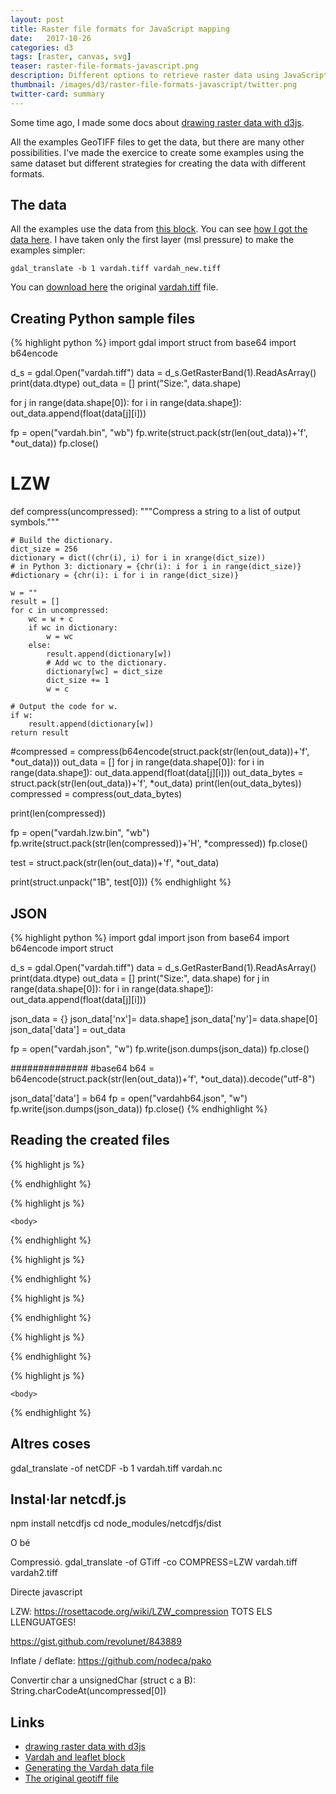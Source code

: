 ```yaml
---
layout: post
title: Raster file formats for JavaScript mapping
date:   2017-10-26
categories: d3
tags: [raster, canvas, svg]
teaser: raster-file-formats-javascript.png
description: Different options to retrieve raster data using JavaScript
thumbnail: /images/d3/raster-file-formats-javascript/twitter.png
twitter-card: summary
---
```


Some time ago, I made some docs about [drawing raster data with d3js][1]. 

All the examples GeoTIFF files to get the data, but there are many other possibilities. I've made the exercice to create some examples using the same dataset but different strategies for creating the data with different formats.

The data
--------

All the examples use the data from [this block][2]. You can see [how I got the data here][3]. I have taken only the first layer (msl pressure) to make the examples simpler:

    gdal_translate -b 1 vardah.tiff vardah_new.tiff

You can [download here][4] the original [vardah.tiff][4] file.

Creating Python sample files
----------------------------

{% highlight python %}
import gdal
import struct
from base64 import b64encode

d_s = gdal.Open("vardah.tiff")
data = d_s.GetRasterBand(1).ReadAsArray()
print(data.dtype)
out_data = []
print("Size:", data.shape)


for j in range(data.shape[0]):
    for i in range(data.shape[1]):
        out_data.append(float(data[j][i]))

fp = open("vardah.bin", "wb")
fp.write(struct.pack(str(len(out_data))+'f', *out_data))
fp.close()


# LZW

def compress(uncompressed):
    """Compress a string to a list of output symbols."""
 
    # Build the dictionary.
    dict_size = 256
    dictionary = dict((chr(i), i) for i in xrange(dict_size))
    # in Python 3: dictionary = {chr(i): i for i in range(dict_size)}
    #dictionary = {chr(i): i for i in range(dict_size)}
 
    w = ""
    result = []
    for c in uncompressed:
        wc = w + c
        if wc in dictionary:
            w = wc
        else:
            result.append(dictionary[w])
            # Add wc to the dictionary.
            dictionary[wc] = dict_size
            dict_size += 1
            w = c
 
    # Output the code for w.
    if w:
        result.append(dictionary[w])
    return result

#compressed = compress(b64encode(struct.pack(str(len(out_data))+'f', *out_data)))
out_data = []
for j in range(data.shape[0]):
    for i in range(data.shape[1]):
        out_data.append(float(data[j][i]))
out_data_bytes = struct.pack(str(len(out_data))+'f', *out_data)
print(len(out_data_bytes))
compressed = compress(out_data_bytes)

print(len(compressed))

fp = open("vardah.lzw.bin", "wb")
fp.write(struct.pack(str(len(compressed))+'H', *compressed))
fp.close()


test = struct.pack(str(len(out_data))+'f', *out_data)

print(struct.unpack("1B", test[0]))
{% endhighlight %}

JSON
----

{% highlight python %}
import gdal
import json
from base64 import b64encode
import struct

d_s = gdal.Open("vardah.tiff")
data = d_s.GetRasterBand(1).ReadAsArray()
print(data.dtype)
out_data = []
print("Size:", data.shape)
for j in range(data.shape[0]):
    for i in range(data.shape[1]):
        out_data.append(float(data[j][i]))

json_data = {}
json_data['nx']= data.shape[1]
json_data['ny']= data.shape[0]
json_data['data'] = out_data

fp = open("vardah.json", "w")
fp.write(json.dumps(json_data))
fp.close()


##############
#base64
b64 = b64encode(struct.pack(str(len(out_data))+'f', *out_data)).decode("utf-8")

json_data['data'] = b64
fp = open("vardahb64.json", "w")
fp.write(json.dumps(json_data))
fp.close()
{% endhighlight %}


Reading the created files
-------------------------
{% highlight js %}
<!DOCTYPE html>
<html>
    <body>
<script>

var oReq = new XMLHttpRequest();

oReq.addEventListener("load", function(data){
    var t0 = performance.now();    
    var floatArray= new Float32Array(this.response);
    var t1 = performance.now();
    console.log("Decoding took " + (t1 - t0) + " milliseconds.")


});

oReq.open("GET", "vardah.bin");
oReq.responseType = 'arraybuffer';
oReq.send();


</script>
{% endhighlight %}

{% highlight js %}
<!DOCTYPE html>
<html>
    <meta>
    <script src='geotiff.min.js'></script>
    </meta>

    <body>
<script>

var urlpath =  "vardah.tiff"

var oReq = new XMLHttpRequest();
oReq.open("GET", urlpath, true);
oReq.responseType = "arraybuffer";

oReq.onload = function(oEvent) {
  var t0 = performance.now();
  var tiff = GeoTIFF.parse(this.response);
  var image = tiff.getImage();
  var data = image.readRasters()[0];
  var t1 = performance.now();
  console.log("Decoding took " + (t1 - t0) + " milliseconds.")
};
oReq.send(); //start process


</script>
{% endhighlight %}

{% highlight js %}
<!DOCTYPE html>
<html>
    <body>

<script>

var oReq = new XMLHttpRequest();


oReq.addEventListener("load", function(data){
    var t0 = performance.now();
    var jsonData = JSON.parse(this.response);
    var t1 = performance.now();
    console.log("Decoding took " + (t1 - t0) + " milliseconds.")
    
});

oReq.open("GET", "vardah.json");
oReq.send();


</script>
{% endhighlight %}

{% highlight js %}
<!DOCTYPE html>
<html>
    <body>

<script>

var oReq = new XMLHttpRequest();


oReq.addEventListener("load", function(data){
    var t0 = performance.now();
    var jsonData = JSON.parse(this.response);
    var data = atob(jsonData['data']);
    var b = new Uint8Array(
            data.split("").map(function(d){return String.charCodeAt(d)})
        );
    var float32Data = new Float32Array(b.buffer);
    //console.info(float32Data);
    var t1 = performance.now();
    console.log("Decoding took " + (t1 - t0) + " milliseconds.")
    
});

oReq.open("GET", "vardahb64.json");
oReq.send();


</script>
{% endhighlight %}

{% highlight js %}
<!DOCTYPE html>
<html>
    <body>
<script>

var oReq = new XMLHttpRequest();

oReq.addEventListener("load", function(data){
    var t0 = performance.now();    
    var compressedArray = new Uint16Array(this.response);
    console.info(compressedArray.length);
    var uncompressed = uncompress(compressedArray);

    
    //console.info(uncompressed);
    
    var t1 = performance.now();
    console.log("Decoding took " + (t1 - t0) + " milliseconds.")


});



oReq.open("GET", "vardah.lzw.bin");
oReq.responseType = 'arraybuffer';
oReq.send();


//https://rosettacode.org/wiki/LZW_compression#JavaScript
function uncompress(compressed) {
        var i,
            dictionary = [],
            w,
            result,
            floatResult = [],
            k,
            entry = "",
            dictSize = 256;
        for (i = 0; i < 256; i += 1) {
            dictionary[i] = String.fromCharCode(i);
        }
 
        w = String.fromCharCode(compressed[0]);
        result = w;
        for (i = 1; i < compressed.length; i += 1) {
            k = compressed[i];
            if (dictionary[k]) {
                entry = dictionary[k];
            } else {
                if (k === dictSize) {
                    entry = w + w.charAt(0);
                } else {
                    return null;
                }
            }
 
            result += entry;
 
            // Add w+entry[0] to the dictionary.
            dictionary[dictSize++] = w + entry.charAt(0);
 
            w = entry;
        }

        //Convert from chars to float32 array
        var b = new Uint8Array(
            result.split("").map(function(d){return String.charCodeAt(d)})
        );
        return new Float32Array(b.buffer);
    }





</script>
{% endhighlight %}

{% highlight js %}
<!DOCTYPE html>
<html>
    <meta>
    <script src='netcdfjs.js'></script>
    </meta>

    <body>
<script>

var urlpath =  "vardah.nc"
var reader;

var oReq = new XMLHttpRequest();
oReq.open("GET", urlpath, true);
oReq.responseType = "blob";

oReq.onload = function(oEvent) {
  var t0 = performance.now();    
  var blob = oReq.response;
  reader_url = new FileReader();
  
  reader_url.onload = function(e) {
    reader = new netcdfjs(this.result);
    console.info("DONE", reader.variables);
    var dataValues = reader.getDataVariable('Band1');
    //console.info(dataValues);
    var t1 = performance.now();
    console.log("Decoding took " + (t1 - t0) + " milliseconds.")
    console.info(dataValues);
    var dataValues = reader.getDataVariable('lat');
    console.info(dataValues);
  }
      
  var arrayBuffer = reader_url.readAsArrayBuffer(blob);
  
};
oReq.send(); //start process


</script>
{% endhighlight %}


Altres coses
------------
gdal_translate -of netCDF -b 1 vardah.tiff vardah.nc

Instal·lar netcdf.js
--------------------
npm install netcdfjs
cd node_modules/netcdfjs/dist

O bé  <script src='http://www.lactame.com/lib/netcdfjs/0.3.0/netcdfjs.min.js'></script>

Compressió.
 gdal_translate -of GTiff -co COMPRESS=LZW vardah.tiff vardah2.tiff




Directe javascript

LZW: 
https://rosettacode.org/wiki/LZW_compression TOTS ELS LLENGUATGES!

https://gist.github.com/revolunet/843889

 Inflate / deflate: https://github.com/nodeca/pako


 Convertir char a unsignedChar (struct c a B): String.charCodeAt(uncompressed[0])


Links
-----

* [drawing raster data with d3js][1]
* [Vardah and leaflet block][2]
* [Generating the Vardah data file][3]
* [The original geotiff file][4]

[1]: http://geoexamples.com/d3-raster-tools-docs/
[2]: http://bl.ocks.org/rveciana/420a33fd0963e2a6aad16da54725af36
[3]: http://geoexamples.com/d3-raster-tools-docs/code_samples/vardah.html
[4]: bl.ocks.org/rveciana/raw/420a33fd0963e2a6aad16da54725af36/vardah.tiff